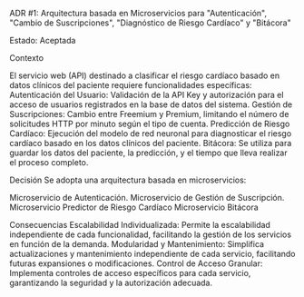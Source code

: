 ADR #1: Arquitectura basada en Microservicios para "Autenticación", "Cambio de Suscripciones", "Diagnóstico de Riesgo Cardíaco" y "Bitácora"

Estado: Aceptada

Contexto

El servicio web (API) destinado a clasificar el riesgo cardíaco basado en datos clínicos del paciente requiere funcionalidades específicas:
Autenticación del Usuario: Validación de la API Key y autorización para el acceso de usuarios registrados en la base de datos del sistema.
Gestión de Suscripciones: Cambio entre Freemium y Premium, limitando el número de solicitudes HTTP por minuto según el tipo de cuenta.
Predicción de Riesgo Cardíaco: Ejecución del modelo de red neuronal para diagnosticar el riesgo cardíaco basado en los datos clínicos del paciente.
Bitácora: Se utiliza para guardar los datos del paciente, la predicción, y el tiempo que lleva realizar el proceso completo.

Decisión
Se adopta una arquitectura basada en microservicios:

Microservicio de Autenticación.
Microservicio de Gestión de Suscripción.
Microservicio Predictor de Riesgo Cardíaco
Microservicio Bitácora

Consecuencias
Escalabilidad Individualizada: Permite la escalabilidad independiente de cada funcionalidad, facilitando la gestión de los servicios en función de la demanda.
Modularidad y Mantenimiento: Simplifica actualizaciones y mantenimiento independiente de cada servicio, facilitando futuras expansiones o modificaciones.
Control de Acceso Granular: Implementa controles de acceso específicos para cada servicio, garantizando la seguridad y la autorización adecuada.

